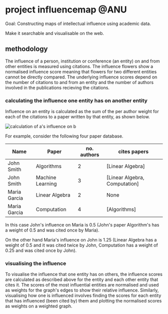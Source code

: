 # project influencemap @ANU

Goal: Constructing maps of intellectual influence using academic data.

Make it searchable and visualisable on the web.

## methodology
The influence of a person, institution or conference (an entity) on and from other entities is measured using citations. The influence flowers show a normalised influence score meaning that flowers for two different entities cannot be directly compared. The underlying influence scores depend on the number of citations to and from an entity and the number of authors involved in the publications recieving the citations.
### calculating the influence one entity has on another entity
Influence on an entity is calculated as the sum of the per author weight for each of the citations to a paper written by that entity, as shown below.

![calculation of a's influence on b](https://github.com/csmetrics/influencemap/blob/master/assets/influence_calulation.png)

For example, consider the following four paper database.

| Name         | Paper            | no. authors | cites papers                     |
|--------------|------------------|-------------|----------------------------------|
| John Smith   | Algorithms       | 2           | [Linear Algebra]                 |
| John Smith   | Machine Learning | 3           | [Linear Algebra, Computation]    |
| Maria Garcia | Linear Algebra   | 2           | None                             |
| Maria Garcia | Computation      | 4           | [Algorithms]                     |

In this case John's influence on Maria is 0.5 (John's paper Algorithm's has a weight of 0.5 and was cited once by Maria). 

On the other hand Maria's influence on John is 1.25 (Linear Algebra has a weight of 0.5 and it was cited twice by John, Computation has a weight of 0.25 and was cited once by John).

### visualising the influence
To visualise the influence that one entity has on others, the influence scores are calculated as described above for the entity and each other entity that cites it. The scores of the most influential entities are normalised and used as weights for the graph's edges to show their relative influence. Similarly, visualising how one is influenced involves finding the scores for each entity that has influenced (been cited by) them and plotting the normalised scores as weights on a weighted graph.
